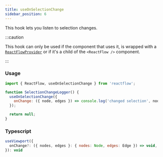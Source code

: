 ```yaml
---
title: useOnSelectionChange
sidebar_position: 6
---
```


This hook lets you listen to selection changes.

:::caution

This hook can only be used if the component that uses it, is wrapped with a [`ReactFlowProvider`](/docs/api/react-flow-provider/) or if it's a child of the `<ReactFlow />` component.

:::

### Usage

```js
import { ReactFlow, useOnSelectionChange } from 'reactflow';

function SelectionChangeLogger() {
  useOnSelectionChange({
    onChange: ({ node, edges }) => console.log('changed selection', nodes, edges),
  });

  return null;
}
```

### Typescript

```js
useViewport({
  onChange?: ({ nodes, edges }: { nodes: Node, edges: Edge }) => void,
}): void
```
